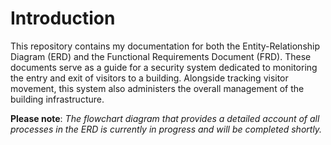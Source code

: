 # Introduction

This repository contains my documentation for both the Entity-Relationship Diagram (ERD) and the Functional Requirements Document (FRD). These documents serve as a guide for a security system dedicated to monitoring the entry and exit of visitors to a building. Alongside tracking visitor movement, this system also administers the overall management of the building infrastructure.

**Please note**: _The flowchart diagram that provides a detailed account of all processes in the ERD is currently in progress and will be completed shortly._
